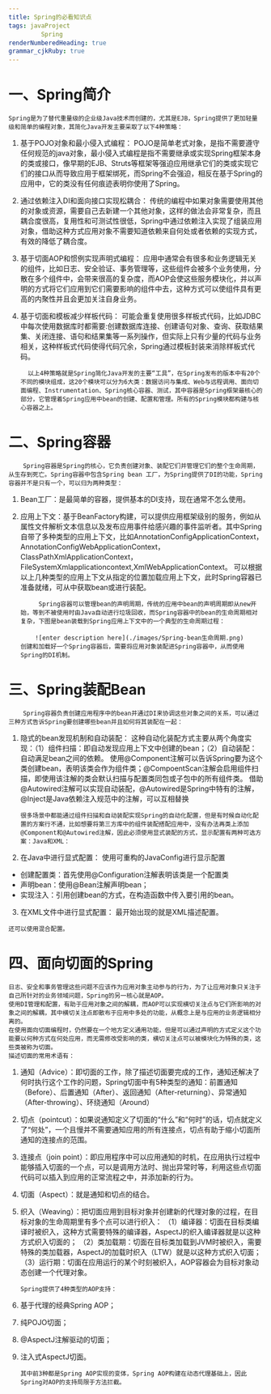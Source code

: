 ```yaml
---
title: Spring的必看知识点
tags: javaProject
         Spring
renderNumberedHeading: true
grammar_cjkRuby: true
---
```


# 一、Spring简介
	Spring是为了替代重量级的企业级Java技术而创建的，尤其是EJB，Spring提供了更加轻量级和简单的编程对象，其简化Java开发主要采取了以下4种策略：
	
 1. 基于POJO对象和最小侵入式编程：
     POJO是简单老式对象，是指不需要遵守任何规范的java对象，最小侵入式编程是指不需要继承或实现Spring框架本身的类或接口，像早期的EJB、Struts等框架等强迫应用继承它们的类或实现它们的接口从而导致应用于框架绑死，而Spring不会强迫，相反在基于Spring的应用中，它的类没有任何痕迹表明你使用了Spring。
	 
  2. 通过依赖注入DI和面向接口实现松耦合：
     传统的编程中如果对象需要使用其他的对象或资源，需要自己去新建一个其他对象，这样的做法会非常复杂，而且耦合度很高，复用性和可测试性很低，Spring中通过依赖注入实现了组装应用对象，借助这种方式应用对象不需要知道依赖来自何处或者依赖的实现方式，有效的降低了耦合度。
 
   3. 基于切面AOP和惯例实现声明式编程：
      应用中通常会有很多和业务逻辑无关的组件，比如日志、安全验证、事务管理等，这些组件会被多个业务使用，分散在多个组件中，会带来很高的复杂度，而AOP会使这些服务模块化，并以声明的方式将它们应用到它们需要影响的组件中去，这种方式可以使组件具有更高的内聚性并且会更加关注自身业务。
	  
  4. 基于切面和模板减少样板代码：
     可能会重复使用很多样板式代码，比如JDBC中每次使用数据库时都需要:创建数据库连接、创建语句对象、查询、获取结果集、关闭连接、语句和结果集等一系列操作，但实际上只有少量的代码与业务相关，这种样板式代码使得代码冗余，Spring通过模板封装来消除样板式代码。
	 
           以上4种策略就是Spring简化Java开发的主要“工具”，在Spring发布的版本中有20个不同的模块组成，这20个模块可以分为6大类：数据访问与集成、Web与远程调用、面向切面编程、Instrumentation、Spring核心容器、测试，其中容器是Spring框架最核心的部分，它管理着Spring应用中bean的创建、配置和管理。所有的Spring模块都构建与核心容器之上。

# 二、Spring容器
		Spring容器是Spring的核心，它负责创建对象、装配它们并管理它们的整个生命周期，从生存到死亡。Spring容器中包含Spring bean 工厂，为Spring提供了DI的功能，Spring容器并不是只有一个，可以归为两种类型：
 1. Bean工厂：是最简单的容器，提供基本的DI支持，现在通常不怎么使用。
 2. 应用上下文：基于BeanFactory构建，可以提供应用框架级别的服务，例如从属性文件解析文本信息以及发布应用事件给感兴趣的事件监听者。其中Spring自带了多种类型的应用上下文，比如AnnotationConfigApplicationContext，AnnotationConfigWebApplicationContext，ClassPathXmlApplicationContext，FileSystemXmlapplicationcontext,XmlWebApplicationContext。
    可以根据以上几种类型的应用上下文从指定的位置加载应用上下文，此时Spring容器已准备就绪，可从中获取bean或进行装配。
	
             Spring容器可以管理bean的声明周期，传统的应用中bean的声明周期即从new开始，等到不被使用时由Java自动进行垃圾回收，而Spring容器中的bean的生命周期相对复杂，下图是bean装载到Spring应用上下文中的一个典型的生命周期过程：
			 
			![enter description here](./images/Spring-bean生命周期.png)
		创建和加载好一个Spring容器后，需要将应用对象装配进Spring容器中，从而使用Spring的DI机制。

# 三、Spring装配Bean
		Spring容器负责创建应用程序中的bean并通过DI来协调这些对象之间的关系，可以通过三种方式告诉Spring要创建哪些bean并且如何将其装配在一起：
		
  1. 隐式的bean发现机制和自动装配：
   这种自动化装配方式主要从两个角度实现：（1）组件扫描：即自动发现应用上下文中创建的bean；（2）自动装配：自动满足bean之间的依赖。
	使用@Component注解可以告诉Spring要为这个类创建bean，表明该类会作为组件类；@CompoentScan注解会启用组件扫描，即使用该注解的类会默认扫描与配置类同包或子包中的所有组件类。
	借助@Autowired注解可以实现自动装配，@Autowired是Spring中特有的注解，@Inject是Java依赖注入规范中的注解，可以互相替换
    
	     很多场景中都能通过组件扫描和自动装配实现Spring的自动化配置，但是有时候自动化配置的方案行不通，比如想要将第三方库中的组件装配搭配应用中，没有办法再类上添加@Component和@Autowired注解，因此必须使用显式装配的方式，显示配置有两种可选方案：Java和XML：
  2. 在Java中进行显式配置：
   使用可重构的JavaConfig进行显示配置
 - 创建配置类：首先使用@Configuration注解表明该类是一个配置类
 - 声明bean：使用@Bean注解声明bean；
 - 实现注入：引用创建bean的方式，在构造函数中传入要引用的bean。
   
  3. 在XML文件中进行显式配置：
    最开始出现的就是XML描述配置。
	
	还可以使用混合配置。

# 四、面向切面的Spring
	日志、安全和事务管理这些问题不应该作为应用对象主动参与的行为，为了让应用对象只关注于自己所针对的业务领域问题，Spring的另一核心就是AOP。
	使用DI管理和配置，有助于应用对象之间的解耦，而AOP可以实现横切关注点与它们所影响的对象之间的解耦，其中横切关注点即散布于应用中多处的功能，从概念上是与应用的业务逻辑相分离的。
	在使用面向切面编程时，仍然要在一个地方定义通用功能，但是可以通过声明的方式定义这个功能要以何种方式在何处应用，而无需修改受影响的类，横切关注点可以被模块化为特殊的类，这些类被称为切面。
	描述切面的常用术语有：
 1. 通知（Advice）：即切面的工作，除了描述切面要完成的工作，通知还解决了何时执行这个工作的问题，Spring切面中有5种类型的通知：前置通知（Before）、后置通知（After）、返回通知（After-returning）、异常通知（After-throwing）、环绕通知（Around）
 2. 切点（pointcut）：如果说通知定义了切面的“什么”和“何时”的话，切点就定义了“何处”，一个且慢并不需要通知应用的所有连接点，切点有助于缩小切面所通知的连接点的范围。
 3. 连接点（join point）：即应用程序中可以应用通知的时机，在应用执行过程中能够插入切面的一个点，可以是调用方法时、抛出异常时等，利用这些点切面代码可以插入到应用的正常流程之中，并添加新的行为。
 4. 切面（Aspect）：就是通知和切点的结合。
 5. 织入（Weaving）：把切面应用到目标对象并创建新的代理对象的过程，在目标对象的生命周期里有多个点可以进行织入：
    （1）编译器：切面在目标类编译时被织入，这种方式需要特殊的编译器，AspectJ的织入编译器就是以这种方式织入切面的；
	（2）类加载期：切面在目标类加载到JVM时被织入，需要特殊的类加载器，AspectJ的加载时织入（LTW）就是以这种方式织入切面；
	（3）运行期：切面在应用运行的某个时刻被织入，AOP容器会为目标对象动态创建一个代理对象。
	
	    Spring提供了4种类型的AOP支持：
		
 1. 基于代理的经典Spring AOP；
 2. 纯POJO切面；
 3. @AspectJ注解驱动的切面；
 4. 注入式AspectJ切面。
     
	    其中前3种都是Spring AOP实现的变体，Spring AOP构建在动态代理基础上，因此Spring对AOP的支持局限于方法拦截。

		  

